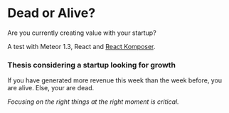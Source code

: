 # Dead or Alive?
Are you currently creating value with your startup?

A test with Meteor 1.3, React and [React Komposer](https://github.com/kadirahq/react-komposer).

### Thesis considering a startup looking for growth
If you have generated more revenue this week than the week before, you are alive.
Else, your are dead.


*Focusing on the right things at the right moment is critical.*
